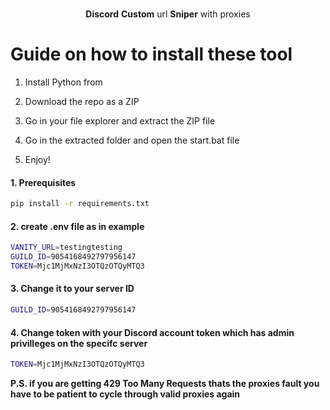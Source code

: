 <p align="center"> 
   
 
  <p align="center">  
    <br />  
    <b>Discord</b> <b>Custom</b> url <b>Sniper</b> with proxies  
      
  </p>
 
# Guide on how to install these tool 
 
1. Install Python from 
    
2. Download the repo as a ZIP
    
3. Go in your file explorer and extract the ZIP file
   
4. Go in the extracted folder and open the start.bat file

5. Enjoy! 
 
#### 1. Prerequisites
  
  ```sh
  pip install -r requirements.txt 
  ```  
 
#### 2. create .env file as in example 
  
```sh
VANITY_URL=testingtesting 
GUILD_ID=9054168492797956147
TOKEN=Mjc1MjMxNzI3OTQzOTQyMTQ3   
```    
   
#### 3. Change it to your server ID   
```sh
GUILD_ID=9054168492797956147 
```  

#### 4. Change token with your Discord account token which has admin privilleges on the specifc server   
 
```sh   
TOKEN=Mjc1MjMxNzI3OTQzOTQyMTQ3 
```     
</p>  
 
<b>P.S. if you are getting 429 Too Many Requests thats the proxies fault you have to be patient to cycle through valid proxies again</b>   